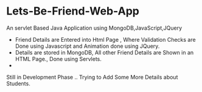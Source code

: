 # Lets-Be-Friend-Web-App
An servlet Based Java Application using MongoDB,JavaScript,JQuery

- Friend Details are Entered into Html Page , Where Validation Checks are Done using Javascript and Animation done using JQuery.
- Details are stored in MongoDB, All other Friend Details are Shown in an HTML Page., Done using Servlets.
- 


Still in Development Phase .. Trying to Add Some More Details about Students.
